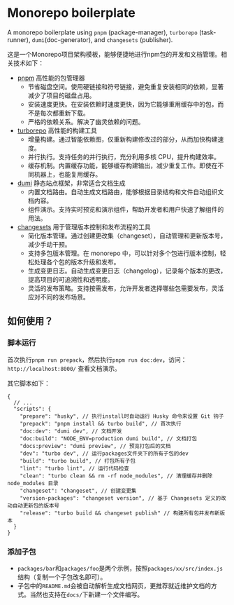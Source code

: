 # Monorepo boilerplate

A monorepo boilerplate using `pnpm` (package-manager), `turborepo` (task-runner), `dumi`(doc-generator), and `changesets` (publisher).

这是一个Monorepo项目架构模板，能够便捷地进行npm包的开发和文档管理。相关技术如下：

- [pnpm](https://pnpm.io/) 高性能的包管理器
  - 节省磁盘空间。使用硬链接和符号链接，避免重复安装相同的依赖，显著减少了项目的磁盘占用。
  - 安装速度更快。在安装依赖时速度更快，因为它能够重用缓存中的包，而不是每次都重新下载。
  - 严格的依赖关系。解决了幽灵依赖的问题。
- [turborepo](https://turbo.build/repo/docs) 高性能的构建工具
  - 增量构建。通过智能依赖图，仅重新构建修改过的部分，从而加快构建速度。
  - 并行执行。支持任务的并行执行，充分利用多核 CPU，提升构建效率。
  - 缓存机制。内置缓存功能，能够缓存构建输出，减少重复工作。即使在不同机器上，也能复用缓存。
- [dumi](https://d.umijs.org/) 静态站点框架，非常适合文档生成
  - 内置文档路由。自动生成文档路由，能够根据目录结构和文件自动组织文档内容。
  - 组件演示。支持实时预览和演示组件，帮助开发者和用户快速了解组件的用法。
- [changesets](https://github.com/changesets/changesets) 用于管理版本控制和发布流程的工具
  - 简化版本管理。通过创建更改集（changeset），自动管理和更新版本号，减少手动干预。
  - 支持多包版本管理。在 monorepo 中，可以针对多个包进行版本控制，轻松处理各个包的版本升级和发布。
  - 生成变更日志。自动生成变更日志（changelog），记录每个版本的更改，提高项目的可追溯性和透明度。
  - 灵活的发布策略。支持按需发布，允许开发者选择哪些包需要发布，灵活应对不同的发布场景。

## 如何使用？

### 脚本运行

首次执行`pnpm run prepack`，然后执行`pnpm run doc:dev`，访问：`http://localhost:8000/` 查看文档演示。

其它脚本如下：

```shell
{
  // ...
  "scripts": {
    "prepare": "husky", // 执行install时自动运行 Husky 命令来设置 Git 钩子
    "prepack": "pnpm install && turbo build", // 首次执行
    "doc:dev": "dumi dev", // 文档开发
    "doc:build": "NODE_ENV=production dumi build", // 文档打包
    "docs:preview": "dumi preview", // 预览打包后的文档
    "dev": "turbo dev", // 运行packages文件夹下的所有子包的dev
    "build": "turbo build", // 打包所有子包
    "lint": "turbo lint", // 运行代码检查
    "clean": "turbo clean && rm -rf node_modules", // 清理缓存并删除 node_modules 目录
    "changeset": "changeset", // 创建变更集
    "version-packages": "changeset version", // 基于 Changesets 定义的改动自动更新包的版本号
    "release": "turbo build && changeset publish" // 构建所有包并发布新版本
  }
}
```

### 添加子包

- `packages/bar`和`packages/foo`是两个示例，按照`packages/xx/src/index.js`结构（复制一个子包改名即可）。
- 子包中的`README.md`会被自动解析生成文档网页，更推荐就近维护文档的方式。当然也支持在`docs/`下新建一个文件编写。
